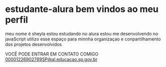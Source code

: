 # estudante-alura bem vindos ao meu perfil
meu nome é sheyla 
estou estudando no alura 
estou me desenvolvendo no javaScript
utilizo esse espaço para minnha organizaçao e conpartilhamento dos projetos desenvolvidos 


VOCÊ PODE ENTRAR EM CONTATO COMIGO 
00001226902789SP@al.educacao.sp.gov.br

